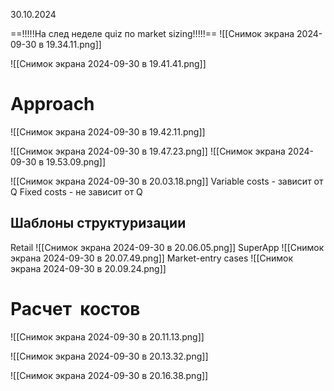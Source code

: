 30.10.2024

==!!!!!На след неделе quiz по market sizing!!!!!==
![[Снимок экрана 2024-09-30 в 19.34.11.png]]

![[Снимок экрана 2024-09-30 в 19.41.41.png]]
# Approach

![[Снимок экрана 2024-09-30 в 19.42.11.png]]

![[Снимок экрана 2024-09-30 в 19.47.23.png]]
![[Снимок экрана 2024-09-30 в 19.53.09.png]]

![[Снимок экрана 2024-09-30 в 20.03.18.png]]
Variable costs - зависит от Q
Fixed costs - не зависит от Q

## Шаблоны структуризации
Retail
![[Снимок экрана 2024-09-30 в 20.06.05.png]]
SuperApp
![[Снимок экрана 2024-09-30 в 20.07.49.png]]
Market-entry cases
![[Снимок экрана 2024-09-30 в 20.09.24.png]]

# Расчет  костов
![[Снимок экрана 2024-09-30 в 20.11.13.png]]

![[Снимок экрана 2024-09-30 в 20.13.32.png]]

![[Снимок экрана 2024-09-30 в 20.16.38.png]]
